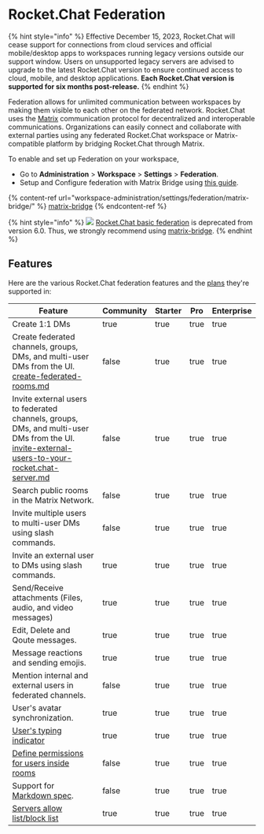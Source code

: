 # Rocket.Chat Federation

{% hint style="info" %}
Effective December 15, 2023, Rocket.Chat will cease support for connections from cloud services and official mobile/desktop apps to workspaces running legacy versions outside our support window. Users on unsupported legacy servers are advised to upgrade to the latest Rocket.Chat version to ensure continued access to cloud, mobile, and desktop applications. **Each Rocket.Chat version is supported for six months post-release.**
{% endhint %}

Federation allows for unlimited communication between workspaces by making them visible to each other on the federated network. Rocket.Chat uses the [Matrix](https://matrix.org/) communication protocol for decentralized and interoperable communications. Organizations can easily connect and collaborate with external parties using any federated Rocket.Chat workspace or Matrix-compatible platform by bridging Rocket.Chat through Matrix.

To enable and set up Federation on your workspace,

* Go to **Administration** > **Workspace** > **Settings** > **Federation**.
* Setup and Configure federation with Matrix Bridge using [this guide](workspace-administration/settings/federation/matrix-bridge/).

{% content-ref url="workspace-administration/settings/federation/matrix-bridge/" %}
[matrix-bridge](workspace-administration/settings/federation/matrix-bridge/)
{% endcontent-ref %}

{% hint style="info" %}
![](<../.gitbook/assets/Deprecated (1).png>) [Rocket.Chat basic federation](workspace-administration/settings/federation/rocket.chat-federation/) is deprecated from version 6.0. Thus, we strongly recommend using [matrix-bridge](workspace-administration/settings/federation/matrix-bridge/ "mention").
{% endhint %}

## Features

Here are the various Rocket.Chat federation features and the [plans](../readme/our-plans.md) they're supported in:

<table><thead><tr><th>Feature</th><th data-type="checkbox">Community</th><th data-type="checkbox">Starter</th><th data-type="checkbox">Pro</th><th data-type="checkbox">Enterprise</th></tr></thead><tbody><tr><td>Create 1:1 DMs</td><td>true</td><td>true</td><td>true</td><td>true</td></tr><tr><td>Create federated channels, groups, DMs, and multi-user DMs from the UI. <a data-mention href="workspace-administration/settings/federation/matrix-bridge/matrix-users-guide/create-federated-rooms.md">create-federated-rooms.md</a></td><td>false</td><td>true</td><td>true</td><td>true</td></tr><tr><td>Invite external users to federated channels, groups, DMs, and multi-user DMs from the UI. <a data-mention href="workspace-administration/settings/federation/matrix-bridge/matrix-users-guide/invite-external-users-to-your-rocket.chat-server.md">invite-external-users-to-your-rocket.chat-server.md</a></td><td>false</td><td>true</td><td>true</td><td>true</td></tr><tr><td>Search public rooms in the Matrix Network.</td><td>false</td><td>true</td><td>true</td><td>true</td></tr><tr><td>Invite multiple users to multi-user DMs using slash commands.</td><td>false</td><td>true</td><td>true</td><td>true</td></tr><tr><td>Invite an external user to DMs using slash commands.</td><td>true</td><td>true</td><td>true</td><td>true</td></tr><tr><td>Send/Receive attachments (Files, audio, and video messages)</td><td>true</td><td>true</td><td>true</td><td>true</td></tr><tr><td>Edit, Delete and Qoute messages.</td><td>true</td><td>true</td><td>true</td><td>true</td></tr><tr><td>Message reactions and sending emojis.</td><td>true</td><td>true</td><td>true</td><td>true</td></tr><tr><td>Mention internal and external users in federated channels.</td><td>false</td><td>true</td><td>true</td><td>true</td></tr><tr><td>User's avatar synchronization.</td><td>true</td><td>true</td><td>true</td><td>true</td></tr><tr><td><a href="workspace-administration/settings/federation/matrix-bridge/matrix-admin-guide/matrix-homeserver-setup/#important-warning-about-the-installation">User's typing indicator</a> </td><td>true</td><td>true</td><td>true</td><td>true</td></tr><tr><td><a href="workspace-administration/settings/federation/matrix-bridge/matrix-users-guide/assign-roles-for-users-in-federated-rooms.md">Define permissions for users inside rooms</a> </td><td>false</td><td>true</td><td>true</td><td>true</td></tr><tr><td>Support for <a href="https://spec.commonmark.org/0.30/">Markdown spec</a>.</td><td>false</td><td>true</td><td>true</td><td>true</td></tr><tr><td><a href="workspace-administration/settings/federation/matrix-bridge/matrix-admin-guide/matrix-homeserver-setup/matrix-allow-block-list.md">Servers allow list/block list</a> </td><td>true</td><td>true</td><td>true</td><td>true</td></tr></tbody></table>
